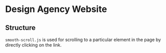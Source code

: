 # Design Agency Website 

## Structure
`smooth-scroll.js` is used for scrolling to a particular element in the page by directly clicking on the link.
